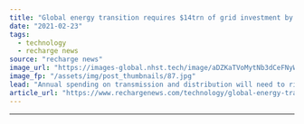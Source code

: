 ```yaml
---
title: "Global energy transition requires $14trn of grid investment by 2050 -  BNEF"
date: "2021-02-23"
tags: 
  - technology
  - recharge news
source: "recharge news"
image_url: "https://images-global.nhst.tech/image/aDZKaTVoMytNb3dCeFNyWVRRWjlDalBYR3FtR1RXcjhZYzJYS1V3cExGTT0=/nhst/binary/5b7f633fefe183b09a97875fe10c274d"
image_fp: "/assets/img/post_thumbnails/87.jpg"
lead: "Annual spending on transmission and distribution will need to rise by 170% by mid-century to support an increasingly complex network and the electrification of heat and transport, says analyst report"
article_url: "https://www.rechargenews.com/technology/global-energy-transition-requires-14trn-of-grid-investment-by-2050-bnef/2-1-968763"
---
```


---

